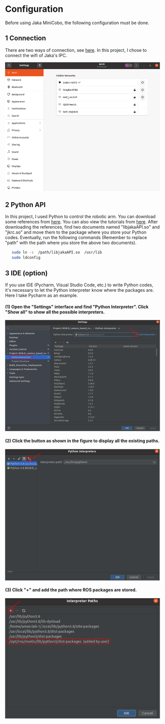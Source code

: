 # Configuration

Before using Jaka MiniCobo, the following configuration must be done.

## 1 Connection

There are two ways of connection, see [here](https://github.com/SUSTech-AMASLAB/JAKA-MiniCobo/blob/main/Notes/2.%E6%9C%BA%E6%A2%B0%E8%87%82%E4%BB%A3%E7%A0%81%E8%B0%83%E8%AF%95/2.%E6%9C%BA%E6%A2%B0%E8%87%82%E4%BB%A3%E7%A0%81%E8%B0%83%E8%AF%95.md). In this project, I chose to connect the wifi of Jaka's IPC.

<p align="center"><img src="https://github.com/HenryWJL/RGB-D_Camera_Based_Robotic_Grasping_Project/blob/main/Configuration/Img/Img1.png" /></p>

## 2 Python API

In this project, I used Python to control the robotic arm. You can download some references from [here](https://www.jaka.com/jszl.html). You can also view the tutorials from [here](https://github.com/HenryWJL/JAKA-MiniCobo/blob/main/SDK/python%E4%BA%8C%E6%AC%A1%E5%BC%80%E5%8F%91.pdf). 
After downloading the references, find two documents named "libjakaAPI.so" and "jkrc.so" and move them to the package where you store your Python codes. 
Eventually, run the following commands (Remember to replace "path" with the path where you store the above two documents).

```bash
   sudo ln -s  /path/libjakaAPI.so  /usr/lib
   sudo ldconfig
```

## 3 IDE (option)

If you use IDE (Pycharm, Visual Studio Code, etc.) to write Python codes, it's necessary to let the Python interpreter know where the packages are. Here I take Pycharm as an example.

#### (1) Open the "Settings" interface and find "Python Interpreter". Click "Show all" to show all the possible interpreters.

<p align="center"><img src="https://github.com/HenryWJL/RGB-D_Camera_Based_Robotic_Grasping_Project/blob/main/Configuration/Img/Img2.png" /></p>

#### (2) Click the button as shown in the figure to display all the existing paths.

<p align="center"><img src="https://github.com/HenryWJL/RGB-D_Camera_Based_Robotic_Grasping_Project/blob/main/Configuration/Img/Img3.png" /></p>

#### (3) Click "+" and add the path where ROS packages are stored.

<p align="center"><img src="https://github.com/HenryWJL/RGB-D_Camera_Based_Robotic_Grasping_Project/blob/main/Configuration/Img/Img4.png" /></p>
